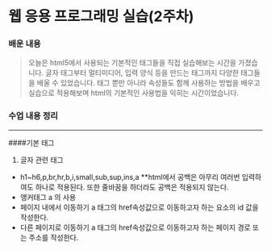 # 웹 응용 프로그래밍 실습(2주차)

### 배운 내용 
> 오늘은 html5에서 사용되는 기본적인 태그들을 직접 실습해보는 시간을 가졌습니다. 글자 태그부터 멀티미디어, 입력 양식 등을 만드는 태그까지 다양한 태그들을 배울 수 있었습니다. 태그 뿐만 아니라 속성들도 함께 사용하는 방법을 배우고 실습으로 적용해보며 html의 기본적인 사용법을 익히는 시간이었습니다. 

### 수업 내용 정리
---------------------------------------
####기본 태그
1. 글자 관련 태그
+ h1~h6,p,br,hr,b,i,small,sub,sup,ins,a
    **html에서 공백은 아무리 여러번 입력하여도 하나로 적용된다. 또한 줄바꿈을 하더라도 공백은 적용되지 않는다.
+ 앵커태그 a 의 사용
 + 페이지 내에서 이동하기
    a 태그의 href속성값으로 이동하고자 하는 요소의 id 값을 작성한다.
 + 다른 페이지로 이동하기
    a 태그의 href속성값으로 이동하고자 하는 페이지 경로 또는 주소를 작성한다.
